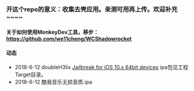 ### 开这个repo的意义：收集去壳应用。亲测可用再上传。欢迎补充~~~~
#### 关于如何使用MonkeyDev工具，移步：<https://github.com/we11cheng/WCShadowrocket>
#### 动态
- 2018-6-12 doubleH3lix [Jailbreak for iOS 10.x 64bit devices](https://github.com/tihmstar/doubleH3lix) ipa包见工程Target目录。
- 2018-6-12 酷我音乐无损音质.ipa
